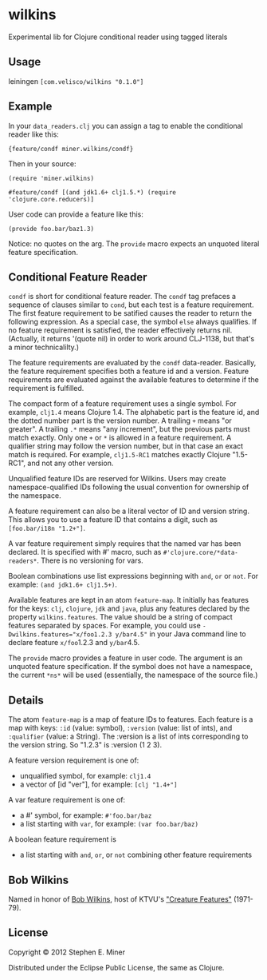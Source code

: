 # wilkins

Experimental lib for Clojure conditional reader using tagged literals

## Usage

leiningen `[com.velisco/wilkins "0.1.0"]`

## Example

In your `data_readers.clj` you can assign a tag to enable the conditional reader like this:

	{feature/condf miner.wilkins/condf}
	
Then in your source:

	(require 'miner.wilkins)
	
    #feature/condf [(and jdk1.6+ clj1.5.*) (require 'clojure.core.reducers)]

User code can provide a feature like this:

    (provide foo.bar/baz1.3)
	
Notice: no quotes on the arg.  The `provide` macro expects an unquoted literal feature specification.

## Conditional Feature Reader

`condf` is short for conditional feature reader.  The `condf` tag prefaces a sequence of clauses
similar to `cond`, but each test is a feature requirement.  The first feature requirement to be
satified causes the reader to return the following expression.  As a special case, the symbol `else`
always qualifies.  If no feature requirement is satisfied, the reader effectively returns nil.
(Actually, it returns '(quote nil) in order to work around CLJ-1138, but that's a minor
technicalilty.)

The feature requirements are evaluated by the `condf` data-reader.  Basically, the feature
requirement specifies both a feature id and a version.  Feature requirements are evaluated against
the available features to determine if the requirement is fulfilled.

The compact form of a feature requirement uses a single symbol.  For example, `clj1.4` means Clojure
1.4.  The alphabetic part is the feature id, and the dotted number part is the version number.  A
trailing `+` means "or greater".  A trailing `.*` means "any increment", but the previous parts must
match exactly.  Only one `+` or `*` is allowed in a feature requirement.  A qualifier string may
follow the version number, but in that case an exact match is required.  For example, `clj1.5-RC1`
matches exactly Clojure "1.5-RC1", and not any other version.

Unqualified feature IDs are reserved for Wilkins.  Users may create namespace-qualified IDs
following the usual convention for ownership of the namespace.  

A feature requirement can also be a literal vector of ID and version string.  This allows you to use
a feature ID that contains a digit, such as `[foo.bar/i18n "1.2+"]`.

A var feature requirement simply requires that the named var has been declared.  It is specified
with #' macro, such as `#'clojure.core/*data-readers*`.  There is no versioning for vars.

Boolean combinations use list expressions beginning with `and`, `or` or `not`.  For example: `(and
jdk1.6+ clj1.5+)`.

Available features are kept in an atom `feature-map`.  It initially has features for
the keys: `clj`, `clojure`, `jdk` and `java`, plus any features declared by the property
`wilkins.features`.  The value should be a string of compact features separated by spaces.  For
example, you could use `-Dwilkins.features="x/foo1.2.3 y/bar4.5"` in your Java command line to
declare feature `x/foo`1.2.3 and `y/bar`4.5.

The `provide` macro provides a
feature in user code.  The argument is an unquoted feature specification.  If the symbol does not
have a namespace, the current `*ns*` will be used (essentially, the namespace of the source file.)




## Details

The atom `feature-map` is a map of feature IDs to features.  Each feature is a map with keys: `:id`
(value: symbol), `:version` (value: list of ints), and `:qualifier` (value: a String).  The :version
is a list of ints corresponding to the version string.  So "1.2.3" is :version (1 2 3).

A feature version requirement is one of:
* unqualified symbol, for example: `clj1.4`
* a vector of [id "ver"], for example: `[clj "1.4+"]`

A var feature requirement is one of:
* a #' symbol, for example: `#'foo.bar/baz`
* a list starting with `var`, for example: `(var foo.bar/baz)`

A boolean feature requirement is
* a list starting with `and`, `or`, or `not` combining other feature requirements


## Bob Wilkins

Named in honor of [Bob Wilkins](http://en.wikipedia.org/wiki/Bob_Wilkins), host of KTVU's
["Creature Features"](http://www.bobwilkins.net/creaturefeatures.htm) (1971-79).

## License

Copyright © 2012 Stephen E. Miner

Distributed under the Eclipse Public License, the same as Clojure.
